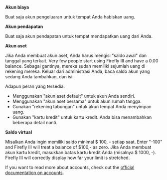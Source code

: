 **Akun biaya**

Buat saja akun pengeluaran untuk tempat Anda habiskan uang.

**Akun pendapatan**

Buat saja akun pendapatan untuk tempat mendapatkan uang dari Anda.

**Akun aset**

Jika Anda membuat akun aset, Anda harus mengisi "saldo awal" dan tanggal yang terkait. Very few people start using Firefly III and have a 0.00 balance. Sebagai gantinya, mereka sudah memiliki sejumlah uang di rekening mereka. Keluar dari administrasi Anda, baca saldo akun yang sedang Anda tambahkan, dan isi.

Adapun peran yang tersedia:

- Menggunakan "akun aset default" untuk akun Anda sendiri.
- Menggunakan "akun aset bersama" untuk akun rumah tangga.
- Gunakan "rekening tabungan" untuk akun tempat Anda menyimpan uang.
- Gunakan "kartu kredit" untuk kartu kredit. Anda bisa menambahkan beberapa detail nanti.

**Saldo virtual**

Misalkan Anda ingin memiliki saldo minimal $ 100, - setiap saat. Enter "-100" and Firefly III will treat a balance of $100,- as zero. Jika Anda membuat akun kartu kredit, masukkan batas kartu kredit Anda (misalnya $ 1000, -). Firefly III will correctly display how far your limit is stretched.

If you want to read more about accounts, check out the [official documentation on accounts](https://firefly-iii.readthedocs.io/en/latest/concepts/accounts.html).